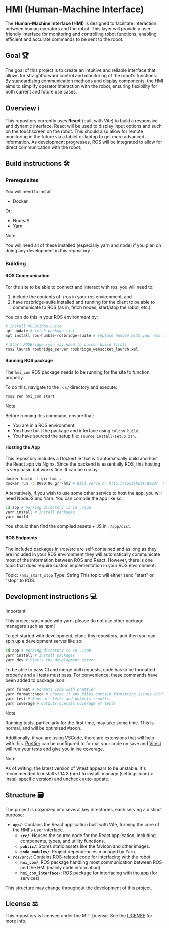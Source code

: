 # HMI (Human-Machine Interface)

The **Human-Machine Interface (HMI)** is designed to facilitate interaction between human operators and the robot. This layer will provide a user-friendly interface for monitoring and controlling robot functions, enabling efficient and accurate commands to be sent to the robot.

## Goal 🏆️

The goal of this project is to create an intuitive and reliable interface that allows for straightforward control and monitoring of the robot’s functions. By standardizing communication methods and display components, the HMI aims to simplify operator interaction with the robot, ensuring flexibility for both current and future use cases.

## Overview ℹ️

This repository currently uses **React** (built with Vite) to build a responsive and dynamic interface. React will be used to display input options and such on the touchscreen on the robot. This should also allow for remote monitoring in the future via a tablet or laptop to get more advanced information. As development progresses, ROS will be integrated to allow for direct communication with the robot.

## Build instructions 🛠️

### Prerequisites

You will need to install:

- Docker

Or:

- NodeJS
- Yarn

> [!NOTE]
> You will need all of these installed (especially yarn and node) if you plan on doing any development in this repository

### Building

#### ROS Communication

For the site to be able to connect and interact with ros, you will need to:

1. include the contents of ./ros in your ros environment, and
2. have rosbridge-suite installed and running for the client to be able to communicate to ROS (as in, fetch nodes, start/stop the robot, etc.).

You can do this in your ROS environment by:

```bash
# Install ROSBridge-Suite
apt update # fetch package list
apt install ros-humble-rosbridge-suite # replace humble with your ros distro

# Start ROSBridge (you may need to colcon build first)
ros2 launch rosbridge_server rosbridge_websocket_launch.xml
```

#### Running ROS package

The `hmi_com` ROS package needs to be running for the site to function properly.

To do this, navigate to the `ros/` directory and execute:

```bash 
ros2 run hmi_com start
```

> [!NOTE]
> Before running this command, ensure that:
> - You are in a ROS environment.
> - You have built the package and interface using `colcon build`.
> - You have sourced the setup file: `source install/setup.zsh`.

#### Hosting the App

This repository includes a Dockerfile that will automatically build and host the React app via Nginx. Since the backend is essentially ROS, this hosting is very basic but works fine. It can be run by:

```bash
docker build -t grr-hmi .
docker run -p 8080:80 grr-hmi # Will serve on http://localhost:8080/. Replace '8080:80' with '80:80' to serve on http://localhost/ instead.
```

Alternatively, if you wish to use some other service to host the app, you will need NodeJS and Yarn. You can compile the app like so:

```bash
cd app # Working directory is in ./app
yarn install # Install packages
yarn build
```

You should then find the compiled assets + JS in `./app/dist`.

#### ROS Endpoints

The included packages in /ros/src are self-contained and as long as they are included in your ROS environment they will automatically communicate most of the information between ROS and React. However, there is one topic that does require custom implementation in your ROS environment:

Topic: `/hmi_start_stop`
Type: String
This topic will either send "start" or "stop" to ROS.

## Development instructions 💻️

> [!IMPORTANT]
> This project was made with yarn, please do not use other package managers such as npm!

To get started with development, clone this repository, and then you can spin up a development server like so:

```bash
cd app # Working directory is in ./app
yarn install # Install packages
yarn dev # Starts the development server
```

To be able to pass CI and merge pull requests, code has to be formatted properly and all tests must pass. For convenience, these commands have been added to package.json:

```bash
yarn format # Formats code with prettier
yarn format:check # Checks if any files contain formatting issues without writing anything
yarn test # Runs all tests and outputs results
yarn coverage # Outputs overall coverage of tests
```

> [!NOTE]
> Running tests, particularly for the first time, may take some time. This is normal, and will be optimized #soon.

Additionally, if you are using VSCode, there are extensions that will help with this. [Prettier](https://marketplace.visualstudio.com/items?itemName=esbenp.prettier-vscode) can be configured to format your code on save and [Vitest](https://marketplace.visualstudio.com/items?itemName=vitest.explorer) will run your tests and give you inline coverage.

> [!NOTE]
> As of writing, the latest version of Vitest appears to be unstable. It's recommended to install v1.14.3 (next to install: manage (settings icon) > install specific version) and uncheck auto-update.

## Structure 🗃️

The project is organized into several key directories, each serving a distinct purpose:

- **`app/`**: Contains the React application built with Vite, forming the core of the HMI's user interface.
  - **`src/`**: Houses the source code for the React application, including components, types, and utility functions.
  - **`public/`**: Stores static assets like the favicon and other images.
  - **`node_modules/`**: Project dependencies managed by Yarn.
- **`ros/src/`**: Contains ROS-related code for interfacing with the robot.
  - **`hmi_com/`**: ROS package handling most communication between ROS and the HMI (mainly node information)
  - **`hmi_com_interface/`**: ROS package for interfacing with the app (for services)

This structure may change throughout the development of this project.

## License ⚖️

This repository is licensed under the MIT License. See the [LICENSE](https://github.com/Gold-Rush-Robotics/hmi/blob/main/LICENSE) for more info.
